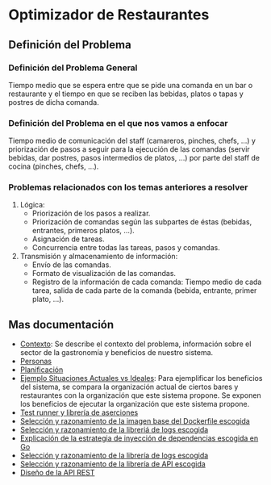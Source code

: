 # Optimizador de Restaurantes

## Definición del Problema

### Definición del Problema General

Tiempo medio que se espera entre que se pide una comanda en un bar o restaurante y el tiempo en que se reciben las bebidas, platos o tapas y postres de dicha comanda.

### Definición del Problema en el que nos vamos a enfocar

Tiempo medio de comunicación del staff (camareros, pinches, chefs, ...) y priorización de pasos a seguir para la ejecución de las comandas (servir bebidas, dar postres, pasos intermedios de platos, ...) por parte del staff de cocina (pinches, chefs, ...).

### Problemas relacionados con los temas anteriores a resolver

1. Lógica:
    - Priorización de los pasos a realizar.
    - Priorización de comandas según las subpartes de éstas (bebidas, entrantes, primeros platos, ...).
    - Asignación de tareas.
    - Concurrencia entre todas las tareas, pasos y comandas.
2. Transmisión y almacenamiento de información:
    - Envío de las comandas.
    - Formato de visualización de las comandas.
    - Registro de la información de cada comanda: Tiempo medio de cada tarea, salida de cada parte de la comanda (bebida, entrante, primer plato, ...).

## Mas documentación

- [Contexto](./contexto.md): Se describe el contexto del problema, información sobre el sector de la gastronomía y beneficios de nuestro sistema.
- [Personas](./personas.md)
- [Planificación](./planificacion.md)
- [Ejemplo Situaciones Actuales vs Ideales](./ejem_situaciones_actual_vs_ideal.md): Para ejemplificar los beneficios del sistema, se compara la organización actual de ciertos bares y restaurantes con la organización que este sistema propone. Se exponen los beneficios de ejecutar la organización que este sistema propone.
- [Test runner y librería de aserciones](./testing.md)
- [Selección y razonamiento de la imagen base del Dockerfile escogida](./seleccion_imagen.md)
- [Selección y razonamiento de la libreriá de logs escogida](./sistema_de_logs.md)
- [Explicación de la estrategia de inyección de dependencias escogida en Go](./inyeccion_de_dependencias.md)
- [Selección y razonamiento de la librería de logs escogida](./sistema_de_configuracion.md)
- [Selección y razonamiento de la librería de API escogida](./libreria_api_rest.md)
- [Diseño de la API REST](./api_rest_endpoints.md)
